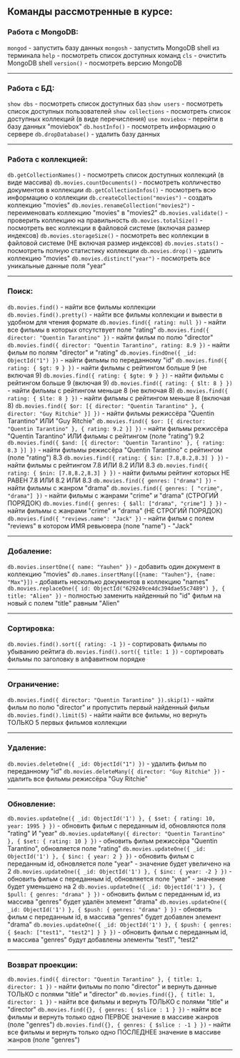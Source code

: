 ## Команды рассмотренные в курсе:

### Работа с MongoDB:

`mongod` - запустить базу данных
`mongosh` - запустить MongoDB shell из терминала
`help` - посмотреть список доступных команд
`cls` - очистить MongoDB shell
`version()` - посмотреть версию MongoDB

---

### Работа с БД:

`show dbs` - посмотреть список доступных баз
`show users` - посмотреть список доступных пользователей
`show collections` - посмотреть список доступных коллекций (в виде перечисления)
`use moviebox` - перейти в базу данных "moviebox"
`db.hostInfo()` - посмотреть информацию о сервере
`db.dropDatabase()` - удалить базу данных

---

### Работа с коллекцией:

`db.getCollectionNames()` - посмотреть список доступных коллекций (в виде массива)
`db.movies.countDocuments()` - посмотреть колличество документов в коллекции
`db.getCollectionInfos()` - посмотреть всю информацию о коллекции
`db.createCollection("movies")` - создать коллекцию "movies"
`db.movies.renameCollection("movies2")` - переименовать коллекцию "movies" в "movies2"
`db.movies.validate()` - проверить коллекцию на правильность
`db.movies.totalSize()` - посмотреть вес коллекции в файловой системе (включая размер индексов)
`db.movies.storageSize()` - посмотреть вес коллекции в файловой системе (НЕ включая размер индексов)
`db.movies.stats()` - посмотреть полную статистику коллекции
`db.movies.drop()` - удалить коллекцию "movies"
`db.movies.distinct("year")` - посмотреть все уникальные данные поля "year"

---

### Поиск:

`db.movies.find()` - найти все фильмы коллекции
`db.movies.find().pretty()` - найти все фильмы коллекции и вывести в удобном для чтения формате
`db.movies.find({ rating: null })` - найти все фильмы в которых отсутствует поле "rating"
`db.movies.find({ director: "Quentin Tarantino" })` - найти фильм по полю "director"
`db.movies.find({ director: "Quentin Tarantino", rating: 8.9 })` - найти фильм по полям "director" и "rating"
`db.movies.findOne({ _id: ObjectId("1") })` - найти фильмы по переданному "id"
`db.movies.find({ rating: { $gt: 9 } })` - найти фильмы с рейтингом больше 9 (не включая 9)
`db.movies.find({ rating: { $gte: 9 } })` - найти фильмы с рейтингом больше 9 (включая 9)
`db.movies.find({ rating: { $lt: 8 } })` - найти фильмы с рейтингом меньше 8 (не включая 8)
`db.movies.find({ rating: { $lte: 8 } })` - найти фильмы с рейтингом меньше 8 (включая 8)
`db.movies.find({ $or: [{ director: "Quentin Tarantino" }, { director: "Guy Ritchie" }] })` - найти фильмы режиссёра "Quentin Tarantino" ИЛИ "Guy Ritchie"
`db.movies.find({ $or: [{ director: "Quentin Tarantino" }, { rating: 9.2 }] })` - найти фильмы режиссёра "Quentin Tarantino" ИЛИ фильмы с рейтингом (поле "rating") 9.2
`db.movies.find({ $and: [{ director: 'Quentin Tarantino' }, { rating: 8.3 }] })` - найти фильмы режиссёра "Quentin Tarantino" с рейтингом (поле "rating") 8.3
`db.movies.find({ rating: { $in: [7.8,8.2,8.3] } })` - найти фильмы с рейтингом 7.8 ИЛИ 8.2 ИЛИ 8.3
`db.movies.find({ rating: { $nin: [7.8,8.2,8.3] } })` - найти фильмы рейтинг которых НЕ РАВЕН 7.8 ИЛИ 8.2 ИЛИ 8.3
`db.movies.find({ genres: ["drama"] })` - найти фильмы с жанром "drama"
`db.movies.find({ genres: [ "crime", "drama"] })` - найти фильмы с жанрами "crime" и "drama" (СТРОГИЙ ПОРЯДОК)
`db.movies.find({ genres: { $all: ["drama", "crime"] } })` - найти фильмы с жанрами "crime" и "drama" (НЕ СТРОГИЙ ПОРЯДОК)
`db.movies.find({ "reviews.name": "Jack" })` - найти фильм с полем "reviews" в котором ИМЯ ревьювера (поле "name") - "Jack"

---

### Добаление:

`db.movies.insertOne({ name: "Yauhen" })` - добавить один документ в коллекцию "movies"
`db.names.insertMany([{name: "Yauhen"}, {name: "Max"}])` - добавить несколько документов в коллекцию "names"
`db.movies.replaceOne({ id: ObjectId("629249ce4dc394dae55c7489") }, { title: "Alien" })` - полностью заменить найденный по "id" фильм на новый с полем "title" равным "Alien"

---

### Сортировка:

`db.movies.find().sort({ rating: -1 })` - сортировать фильмы по убыванию рейтига
`db.movies.find().sort({ title: 1 })` - сортировать фильмы по заголовку в алфавитном порядке

---

### Ограничение:

`db.movies.find({ director: "Quentin Tarantino" }).skip(1)` - найти фильм по полю "director" и пропустить первый найденный фильм
`db.movies.find().limit(5)` - найти найти все фильмы, но вернуть ТОЛЬКО 5 первых фильмов коллекции

---

### Удаление:

`db.movies.deleteOne({ _id: ObjectId("1") })` - удалить фильм по переданному "id"
`db.movies.deleteMany({ director: "Guy Ritchie" })` - удалить все фильмы режиссёра "Guy Ritchie"

---

### Обновление:

`db.movies.updateOne({ _id: ObjectId('1') }, { $set: { rating: 10, year: 1995 } })` - обновить фильм с переданным id, обновляются поля "rating" И "year"
`db.movies.updateMany({ director: "Quentin Tarantino" }, { $set: { rating: 10 } })` - обновить фильм режиссёра "Quentin Tarantino", обновляется поле "rating"
`db.movies.updateOne({ _id: ObjectId('1') }, { $inc: { year: 2 } })` - обновить фильм с переданным id, обновляется поле "year" - значение будет увеличено на 2
`db.movies.updateOne({ _id: ObjectId('1') }, { $inc: { year: -2 } })` - обновить фильм с переданным id, обновляется поле "year" - значение будет уменьшено на 2
`db.movies.updateOne({ _id: ObjectId('1') }, { $pull: { genres: "drama" } })` - обновить фильм с переданным id, из массива "genres" будет удалён элемент "drama"
`db.movies.updateOne({ _id: ObjectId('1') }, { $push: { genres: "drama" } })` - обновить фильм с переданным id, в массива "genres" будет добавлен элемент "drama"
`db.movies.updateOne({ _id: ObjectId('1') }, { $push: { genres: { $each: ["test1", "test2"] } } })` - обновить фильм с переданным id, в массива "genres" будут добавлены элементы "test1", "test2"

---

### Возврат проекции:

`db.movies.find({ director: "Quentin Tarantino" }, { title: 1, director: 1 })` - найти фильмы по полю "director" и вернуть данные ТОЛЬКО с полями "title" и "director"
`db.movies.find({}, { title: 1, director: 1 })` - найти все фильмы и вернуть ТОЛЬКО с полями "title" и "director"
`db.movies.find({}, { genres: { $slice : 1 } })` - найти все фильмы и вернуть только одно ПЕРВОЕ значение в массиве жанров (поле "genres")
`db.movies.find({}, { genres: { $slice : -1 } })` - найти все фильмы и вернуть только одно ПОСЛЕДНЕЕ значение в массиве жанров (поле "genres")

---
